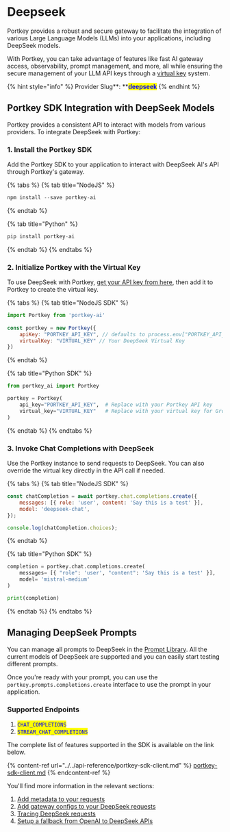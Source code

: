 # Deepseek

Portkey provides a robust and secure gateway to facilitate the integration of various Large Language Models (LLMs) into your applications, including DeepSeek models.

With Portkey, you can take advantage of features like fast AI gateway access, observability, prompt management, and more, all while ensuring the secure management of your LLM API keys through a [virtual key](../../product/ai-gateway/virtual-keys/) system.

{% hint style="info" %}
Provider Slug**:  **<mark style="color:blue;">**deepseek**</mark>
{% endhint %}

## Portkey SDK Integration with DeepSeek Models

Portkey provides a consistent API to interact with models from various providers. To integrate DeepSeek with Portkey:

### **1. Install the Portkey SDK**

Add the Portkey SDK to your application to interact with DeepSeek AI's API through Portkey's gateway.

{% tabs %}
{% tab title="NodeJS" %}
```javascript
npm install --save portkey-ai
```
{% endtab %}

{% tab title="Python" %}
```python
pip install portkey-ai
```
{% endtab %}
{% endtabs %}

### **2. Initialize Portkey with the Virtual Key**

To use DeepSeek with Portkey, [get your API key from here](https://platform.deepseek.com/api\_keys), then add it to Portkey to create the virtual key.

{% tabs %}
{% tab title="NodeJS SDK" %}
```javascript
import Portkey from 'portkey-ai'
 
const portkey = new Portkey({
    apiKey: "PORTKEY_API_KEY", // defaults to process.env["PORTKEY_API_KEY"]
    virtualKey: "VIRTUAL_KEY" // Your DeepSeek Virtual Key
})
```
{% endtab %}

{% tab title="Python SDK" %}
```python
from portkey_ai import Portkey

portkey = Portkey(
    api_key="PORTKEY_API_KEY",  # Replace with your Portkey API key
    virtual_key="VIRTUAL_KEY"   # Replace with your virtual key for Groq
)
```
{% endtab %}
{% endtabs %}

### **3. Invoke Chat Completions with** DeepSeek

Use the Portkey instance to send requests to DeepSeek. You can also override the virtual key directly in the API call if needed.

{% tabs %}
{% tab title="NodeJS SDK" %}
```javascript
const chatCompletion = await portkey.chat.completions.create({
    messages: [{ role: 'user', content: 'Say this is a test' }],
    model: 'deepseek-chat',
});

console.log(chatCompletion.choices);
```
{% endtab %}

{% tab title="Python SDK" %}
```python
completion = portkey.chat.completions.create(
    messages= [{ "role": 'user', "content": 'Say this is a test' }],
    model= 'mistral-medium'
)

print(completion)
```
{% endtab %}
{% endtabs %}

## Managing DeepSeek Prompts

You can manage all prompts to DeepSeek in the [Prompt Library](../../product/prompt-library.md). All the current models of DeepSeek are supported and you can easily start testing different prompts.

Once you're ready with your prompt, you can use the `portkey.prompts.completions.create` interface to use the prompt in your application.&#x20;

### Supported Endpoints

1. <mark style="color:blue;">`CHAT_COMPLETIONS`</mark>
2. <mark style="color:blue;">`STREAM_CHAT_COMPLETIONS`</mark>

The complete list of features supported in the SDK is available on the link below.

{% content-ref url="../../api-reference/portkey-sdk-client.md" %}
[portkey-sdk-client.md](../../api-reference/portkey-sdk-client.md)
{% endcontent-ref %}

You'll find more information in the relevant sections:

1. [Add metadata to your requests](../../product/observability/metadata.md)
2. [Add gateway configs to your DeepSeek](../../product/ai-gateway/configs.md)[ requests](../../product/ai-gateway/configs.md)
3. [Tracing DeepSeek requests](../../product/observability/traces.md)
4. [Setup a fallback from OpenAI to DeepSeek APIs](../../product/ai-gateway/fallbacks.md)
